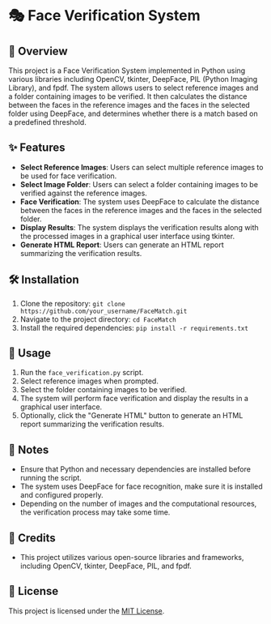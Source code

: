 # 🎭 Face Verification System

## 🌟 Overview
This project is a Face Verification System implemented in Python using various libraries including OpenCV, tkinter, DeepFace, PIL (Python Imaging Library), and fpdf. The system allows users to select reference images and a folder containing images to be verified. It then calculates the distance between the faces in the reference images and the faces in the selected folder using DeepFace, and determines whether there is a match based on a predefined threshold. 

## ✨ Features
- **Select Reference Images**: Users can select multiple reference images to be used for face verification.
- **Select Image Folder**: Users can select a folder containing images to be verified against the reference images.
- **Face Verification**: The system uses DeepFace to calculate the distance between the faces in the reference images and the faces in the selected folder.
- **Display Results**: The system displays the verification results along with the processed images in a graphical user interface using tkinter.
- **Generate HTML Report**: Users can generate an HTML report summarizing the verification results.

## 🛠️ Installation
1. Clone the repository: `git clone https://github.com/your_username/FaceMatch.git`
2. Navigate to the project directory: `cd FaceMatch`
3. Install the required dependencies: `pip install -r requirements.txt`

## 🚀 Usage
1. Run the `face_verification.py` script.
2. Select reference images when prompted.
3. Select the folder containing images to be verified.
4. The system will perform face verification and display the results in a graphical user interface.
5. Optionally, click the "Generate HTML" button to generate an HTML report summarizing the verification results.

## 📝 Notes
- Ensure that Python and necessary dependencies are installed before running the script.
- The system uses DeepFace for face recognition, make sure it is installed and configured properly.
- Depending on the number of images and the computational resources, the verification process may take some time.

## 🙏 Credits
- This project utilizes various open-source libraries and frameworks, including OpenCV, tkinter, DeepFace, PIL, and fpdf.

## 📄 License
This project is licensed under the [MIT License](LICENSE).

